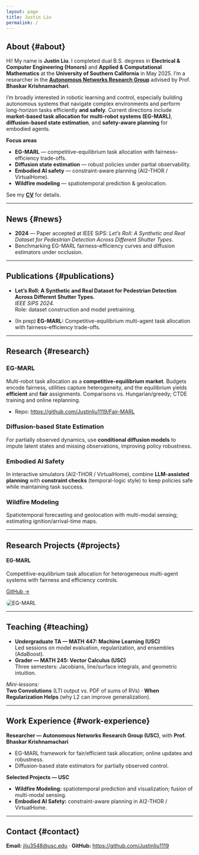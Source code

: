 ```yaml
---
layout: page
title: Justin Liu
permalink: /
---
```


## About {#about}
Hi! My name is **Justin Liu**. I completed dual B.S. degrees in **Electrical & Computer Engineering (Honors)** and
**Applied & Computational Mathematics** at the **University of Southern California** in May 2025.
I’m a researcher in the **[Autonomous Networks Research Group](https://anrg.usc.edu/www/)** advised by Prof. **Bhaskar Krishnamachari**.

I’m broadly interested in robotic learning and control, especially building autonomous systems that navigate complex
environments and perform long-horizon tasks efficiently **and safely**. Current directions include **market-based task
allocation for multi-robot systems (EG-MARL)**, **diffusion-based state estimation**, and **safety-aware planning** for
embodied agents.

**Focus areas**
- **EG-MARL** — competitive-equilibrium task allocation with fairness–efficiency trade-offs.
- **Diffusion state estimation** — robust policies under partial observability.
- **Embodied AI safety** — constraint-aware planning (AI2-THOR / VirtualHome).
- **Wildfire modeling** — spatiotemporal prediction & geolocation.

See my **[CV](/assets/pdf/Yao_Liu_CV.pdf)** for details.

---

## News {#news}
- **2024** — Paper accepted at IEEE SiPS: *Let’s Roll: A Synthetic and Real Dataset for Pedestrian Detection Across Different Shutter Types*.  
- Benchmarking EG-MARL fairness–efficiency curves and diffusion estimators under occlusion.

---

## Publications {#publications}
- **Let’s Roll: A Synthetic and Real Dataset for Pedestrian Detection Across Different Shutter Types.**  
  *IEEE SiPS 2024.*  
  <span class="muted">Role: dataset construction and model pretraining.</span>

- (In prep) **EG-MARL:** Competitive-equilibrium multi-agent task allocation with fairness–efficiency trade-offs.

---

## Research {#research}
### EG-MARL
Multi-robot task allocation as a **competitive-equilibrium market**.
Budgets encode fairness, utilities capture heterogeneity, and the equilibrium yields **efficient** and **fair** assignments.
Comparisons vs. Hungarian/greedy; CTDE training and online replanning.
- Repo: <https://github.com/Justinliu1119/Fair-MARL>

### Diffusion-based State Estimation
For partially observed dynamics, use **conditional diffusion models** to impute latent states and missing observations, improving policy robustness.

### Embodied AI Safety
In interactive simulators (AI2-THOR / VirtualHome), combine **LLM-assisted planning** with **constraint checks** (temporal-logic style) to keep policies safe while maintaining task success.

### Wildfire Modeling
Spatiotemporal forecasting and geolocation with multi-modal sensing; estimating ignition/arrival-time maps.

---

## Research Projects {#projects}
<!-- Replace image paths with your own files under assets/img/ -->
<div class="columns-2">
<div>
<h4>EG-MARL</h4>
<p>Competitive-equilibrium task allocation for heterogeneous multi-agent systems with fairness and efficiency controls.</p>
<p><a href="https://github.com/Justinliu1119/Fair-MARL">GitHub →</a></p>
</div>
<div>
<img src="/assets/img/project-egmarl.jpg" alt="EG-MARL" style="max-width:100%;border-radius:12px;">
</div>
</div>

---

## Teaching {#teaching}
- **Undergraduate TA — MATH 447: Machine Learning (USC)**  
  Led sessions on model evaluation, regularization, and ensembles (AdaBoost).
- **Grader — MATH 245: Vector Calculus (USC)**  
  Three semesters: Jacobians, line/surface integrals, and geometric intuition.

*Mini-lessons:*  
**Two Convolutions** (LTI output vs. PDF of sums of RVs) · **When Regularization Helps** (why L2 can improve generalization).

---

## Work Experience {#work-experience}
**Researcher — Autonomous Networks Research Group (USC)**, with **Prof. Bhaskar Krishnamachari**  
- EG-MARL framework for fair/efficient task allocation; online updates and robustness.
- Diffusion-based state estimators for partially observed control.

**Selected Projects — USC**  
- **Wildfire Modeling:** spatiotemporal prediction and visualization; fusion of multi-modal sensing.  
- **Embodied AI Safety:** constraint-aware planning in AI2-THOR / VirtualHome.

---

## Contact {#contact}
**Email:** jliu3548@usc.edu · **GitHub:** <https://github.com/Justinliu1119>
